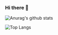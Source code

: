 ### Hi there 👋
![Anurag's github stats](https://github-readme-stats.vercel.app/api?username=mykytabashenko&show_icons=true&theme=radical)<br/>

![Top Langs](https://github-readme-stats.vercel.app/api/top-langs/?username=MykytaBAshenko&show_icons=true&theme=radical)
